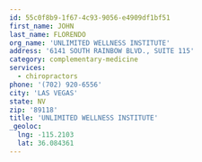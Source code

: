 ```yaml
---
id: 55c0f8b9-1f67-4c93-9056-e4909df1bf51
first_name: JOHN
last_name: FLORENDO
org_name: 'UNLIMITED WELLNESS INSTITUTE'
address: '6141 SOUTH RAINBOW BLVD., SUITE 115'
category: complementary-medicine
services:
  - chiropractors
phone: '(702) 920-6556'
city: 'LAS VEGAS'
state: NV
zip: '89118'
title: 'UNLIMITED WELLNESS INSTITUTE'
_geoloc:
  lng: -115.2103
  lat: 36.084361
---
```

